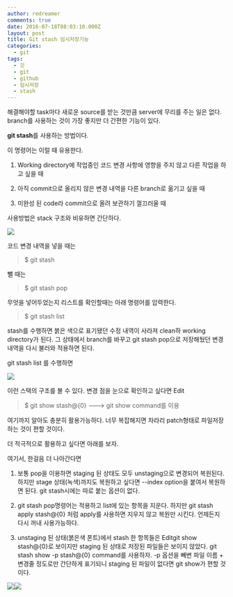 ```yaml
---
author: redreamer
comments: true
date: 2016-07-18T08:03:10.000Z
layout: post
title: Git stash 임시저장기능
categories:
  - git
tags:
  - 깃
  - git
  - github
  - 임시저장
  - stash
---
```


해결해야할 task마다 새로운 source를 받는 것만큼 server에 무리를 주는 일은 없다. branch를 사용하는 것이 가장 좋지만 더 간편한 기능이 있다.

**git stash**를 사용하는 방법이다.

이 명령어는 이럴 때 유용한다.

1. Working directory에 작업중인 코드 변경 사항에 영향을 주지 않고 다른 작업을 하고 싶을 때

1. 아직 commit으로 올리지 않은 변경 내역을 다른 branch로 옮기고 싶을 때

1. 미완성 된 code라 commit으로 올려 보관하기 껄끄러울 때

사용방법은 stack 구조와 비유하면 간단하다.

[![](http://redreamer.files.wordpress.com/2016/07/wp-1469157007146.png)](http://redreamer.files.wordpress.com/2016/07/wp-1469157007146.png)

코드 변경 내역을 넣을 때는

> $ git stash

뺄 때는

> $ git stash pop

무엇을 넣어두었는지 리스트를 확인할때는 아래 명령어를 압력한다.

> $ git stash list

stash를 수행하면 붉은 색으로 표기됐던 수정 내역이 사라져 clean하 working directory가 된다. 그 상태에서 branch를 바꾸고 git stash pop으로 저장해뒀던 변경 내역을 다시 불러와 적용하면 된다.

git stash list 를 수행하면

[![](http://redreamer.files.wordpress.com/2016/07/wp-1469157214091.png)](http://redreamer.files.wordpress.com/2016/07/wp-1469157214091.png)

이런 스택의 구조를 볼 수 있다. 변경 점을 눈으로 확인하고 싶다면 Edit

> $ git show stash@{0} ---> git show command를 이용

여기까지 알아도 충분히 활용가능하다. 너무 복잡해지면 차라리 patch형태로 파일저장하는 것이 편할 것이다.

더 적극적으로 활용하고 싶다면 아래를 보자.

여기서, 한걸음 더 나아간다면

1. 보통 pop을 이용하면 staging 된 상태도 모두 unstaging으로 변경되어 복원된다. 하지만 stage 상태(녹색)까지도 복원하고 싶다면 --index option을 붙여서 복원하면 된다. git stash시에는 따로 붙는 옵션이 없다.

1. git stash pop명령어는 적용하고 list에 있는 항목을 지운다. 하지만 git stash apply stash@{0} 처럼 apply를 사용하면 지우지 않고 복원만 시킨다. 언제든지 다시 꺼내 사용가능하다.

1. unstaging 된 상태(붉은색 폰트)에서 stash 한 항목들은 Editgit show stash@{0}로 보이지만 staging 된 상태로 저장된 파일들은 보이지 않았다. git stash show -p stash@{0} command를 사용하자. -p 옵션을 빼변 파일 이름 + 변경줄 정도로만 간단하게 표기되니 staging 된 파일이 없다면 git show가 편할 것이다.

[![](http://redreamer.files.wordpress.com/2016/07/wp-1469157507084.png)](http://redreamer.files.wordpress.com/2016/07/wp-1469157507084.png)[![](http://redreamer.files.wordpress.com/2016/07/wp-1469157480633.png)](http://redreamer.files.wordpress.com/2016/07/wp-1469157480633.png)
